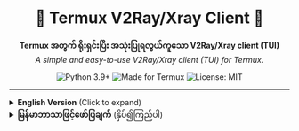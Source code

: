 <div align="center">
  <h1>🐥 Termux V2Ray/Xray Client 🐥</h1>
  <p>
    <strong>Termux အတွက် ရိုးရှင်းပြီး အသုံးပြုရလွယ်ကူသော V2Ray/Xray client (TUI)</strong><br />
    <em>A simple and easy-to-use V2Ray/Xray client (TUI) for Termux.</em>
  </p>
  <p>
    <img src="https://img.shields.io/badge/Python-3.9+-blue.svg?style=flat-square&logo=python&logoColor=white" alt="Python 3.9+">
    <img src="https://img.shields.io/badge/Made%20for-Termux-lightgrey.svg?style=flat-square&logo=android&logoColor=white" alt="Made for Termux">
    <img src="https://img.shields.io/badge/License-MIT-green.svg?style=flat-square" alt="License: MIT">
  </p>
</div>

---

<details>
<summary><strong>English Version</strong> (Click to expand)</summary>

## Termux V2Ray/Xray Client (TUI)

A simple Textual User Interface (TUI) application for Termux to manage V2Ray/Xray connections using subscriptions. It allows you to add subscription links, fetch server configurations, automatically test their connectivity and latency, and connect to the best available server.

### Features

* **Subscription Management**: Add and update V2Ray/Xray subscription links.
* **Automatic Server Testing**:
    * Fetches server configurations from subscriptions.
    * Automatically tests each server for connectivity and latency (ping).
    * Displays only active servers, sorted by the lowest latency.
* **Connection Management**:
    * Start and stop Xray connection using the selected active server.
    * SOCKS5 proxy on `127.0.0.1:10808` and HTTP proxy on `127.0.0.1:10809`.
* **Xray Core Auto-Setup**:
    * Checks for the Xray executable in the script's directory.
    * If not found, attempts to download and set up the appropriate Xray core for your Termux architecture.
* **User-Friendly TUI**: Built with [Textual](https://github.com/Textualize/textual) for an easy-to-navigate terminal interface.
* **About Section**: Displays application and developer information.

### Requirements

* Termux environment.
* Python 3.9 or higher.
* `curl` installed in Termux (usually available by default: `pkg install curl`).
* An active internet connection for downloading subscriptions, Xray core, and testing servers.

### Installation & Usage

1.  **Clone the Repository:**
    ```bash
    git clone https://github.com/victorgeel/V2RAY-Termux-Client
    cd V2RAY-Termux-Client 
    ```


2.  **Xray Core:**
    * The script will attempt to download and set up the Xray core automatically if it's not found in the `V2RAY-Termux-Client` directory.
    * **Manual Setup (if needed):**
        1.  Download the appropriate Xray core for your Termux (e.g., `linux-arm64-v8a` or `linux-arm32-v7a`) from [Xray-core Releases](https://github.com/XTLS/Xray-core/releases).
        2.  Extract the archive and copy the `xray` executable to the `V2RAY-Termux-Client` directory.
        3.  Make it executable: `chmod +x xray`

3.  **Run the Client:**
    ```bash
    python vpn.py
    ```

4.  **Basic Controls:**
    * `a`: Add a new subscription URL.
    * `u`: Update all subscriptions and automatically test all servers.
    * `s`: Stop the current Xray connection.
    * `c`: Check Xray executable status (and attempt setup if missing).
    * `F1`: Show the About screen.
    * `q`: Quit the application.
    * Use arrow keys for navigation within lists if scrollable.

### Disclaimer

This tool is provided for educational and personal use. Please ensure your use complies with your local laws and regulations, and the terms of service of any networks or services you access.

---
_Developed by: Victor Geek (frussel4@asu.edu)_

</details>

<details>
<summary><strong>မြန်မာဘာသာဖြင့်ဖော်ပြချက်</strong> (နှိပ်၍ကြည့်ပါ)</summary>

## Termux V2Ray/Xray Client (TUI)

Termux ပေါ်တွင် V2Ray/Xray subscription link များကို အသုံးပြု၍ connection များကို စီမံခန့်ခွဲနိုင်ရန် ရိုးရှင်းစွာရေးသားထားသော Textual User Interface (TUI) application ဖြစ်ပါသည်။ Subscription link များထည့်ခြင်း၊ server configuration များရယူခြင်း၊ server တစ်ခုချင်းစီ၏ connectivity နှင့် latency (ping) ကို အလိုအလျောက်စမ်းသပ်ပေးခြင်း၊ နှင့် အကောင်းဆုံး server ကို ရွေးချယ်ချိတ်ဆက်ခြင်းတို့ကို ပြုလုပ်နိုင်ပါသည်။

### အဓိကလုပ်ဆောင်ချက်များ

* **Subscription စီမံခန့်ခွဲမှု**: V2Ray/Xray subscription link များထည့်ခြင်း၊ update လုပ်ခြင်း။
* **Server များကို အလိုအလျောက် စမ်းသပ်ခြင်း**:
    * Subscription များမှ server configuration များကို ရယူပေးသည်။
    * Server တစ်ခုချင်းစီ၏ ချိတ်ဆက်နိုင်စွမ်း (connectivity) နှင့် latency (ping) ကို အလိုအလျောက် စမ်းသပ်ပေးသည်။
    * Active ဖြစ်သော server များကိုသာ latency အနည်းဆုံးမှ စီ၍ ပြသပေးသည်။
* **Connection စီမံခန့်ခွဲမှု**:
    * ရွေးချယ်ထားသော active server ကို အသုံးပြု၍ Xray connection ကို စတင်ခြင်း၊ ရပ်တန့်ခြင်း။
    * SOCKS5 proxy ကို `127.0.0.1:10808` တွင် နှင့် HTTP proxy ကို `127.0.0.1:10809` တွင် ရရှိနိုင်မည်။
* **Xray Core အလိုအလျောက် ထည့်သွင်းမှု**:
    * Script run သည့် directory ထဲတွင် `xray` executable ရှိမရှိ စစ်ဆေးသည်။
    * မရှိပါက၊ သင်၏ Termux architecture နှင့်ကိုက်ညီသော Xray core ကို အလိုအလျောက် download လုပ်ပြီး ထည့်သွင်းရန် ကြိုးစားပေးသည်။
* **အသုံးပြုရလွယ်ကူသော TUI**: [Textual](https://github.com/Textualize/textual) library ကို အသုံးပြု၍ Terminal ထဲတွင် လွယ်ကူစွာ ထိန်းချုပ်နိုင်သော interface ကို တည်ဆောက်ထားသည်။
* **About ကဏ္ဍ**: Application နှင့် developer အကြောင်းအရာများကို ပြသပေးသည်။

### လိုအပ်ချက်များ

* Termux environment.
* Python 3.9 နှင့်အထက်။
* Termux တွင် `curl` ထည့်သွင်းထားရန် (ပုံမှန်အားဖြင့် `pkg install curl` ဖြင့်ရနိုင်သည်)။
* Subscription များ၊ Xray core download လုပ်ရန် နှင့် server များစမ်းသပ်ရန် အင်တာနက် connection လိုအပ်သည်။

### Install လုပ်ခြင်း နှင့် အသုံးပြုပုံ

၁။ **Repository ကို Clone ဆွဲပါ:**
    ```bash
    git clone https://github.com/victorgeel/V2RAY-Termux-Client
    cd V2RAY-Termux-Client
    ```
  

၂။ **Xray Core ထည့်သွင်းခြင်း:**
    * Script run သည့် `V2RAY-Termux-Client` directory ထဲတွင် `xray` executable မရှိပါက script မှ အလိုအလျောက် download လုပ်ပြီး ထည့်သွင်းရန် ကြိုးစားပါမည်။
    * **လိုအပ်ပါက Manual ထည့်သွင်းနည်း:**
        ၁။ သင်၏ Termux နှင့်ကိုက်ညီသော Xray core (ဥပမာ `linux-arm64-v8a` သို့မဟုတ် `linux-arm32-v7a`) ကို [Xray-core Releases](https://github.com/XTLS/Xray-core/releases) မှ download ဆွဲပါ။
        ၂။ Download ဆွဲထားသော zip ဖိုင်ကိုဖြည်ပြီး `xray` ဟုအမည်ရသော executable ဖိုင်ကို `V2RAY-Termux-Client` directory ထဲသို့ copy ကူးထည့်ပါ။
        ၃။ Executable ဖြစ်အောင် permission ပေးပါ: `chmod +x xray`

၃။ **Client ကို Run ပါ:**
    ```bash
    python vpn.py
    ```

၄။ **အခြေခံထိန်းချုပ်မှုများ:**
    * `a`: Subscription URL အသစ်ထည့်ရန်။
    * `u`: Subscription အားလုံးကို update လုပ်ပြီး server အားလုံးကို အလိုအလျောက် test လုပ်ရန်။
    * `s`: လက်ရှိ Xray connection ကို ရပ်တန့်ရန်။
    * `c`: Xray executable program ၏ အခြေအနေကိုစစ်ဆေးရန် (မရှိပါက ထည့်သွင်းရန်ကြိုးစားမည်)။
    * `F1`: About screen ကိုပြရန်။
    * `q`: Application မှထွက်ရန်။
    * Scroll လုပ်နိုင်သော list များတွင် arrow key များသုံး၍ အပေါ်အောက်ရွှေ့ပါ။

### သတိပြုရန်

ဤ tool ကို ပညာရေးဆိုင်ရာ နှင့် ကိုယ်ပိုင်အသုံးပြုမှုအတွက်သာ ရည်ရွယ်ပါသည်။ သင်၏ အသုံးပြုမှုသည် သင်อยู่ထိုင်ရာ ဒေသ၏ ဥပဒေများ၊ စည်းမျဉ်းစည်းကမ်းများနှင့် သင်အသုံးပြုသော network သို့မဟုတ် service များ၏ သတ်မှတ်ချက်များနှင့် ကိုက်ညီမှုရှိစေရန် သေချာဂရုပြုပါ။

---
_ရေးသားသူ: Victor Geek (frussel4@asu.edu)_

</details>
